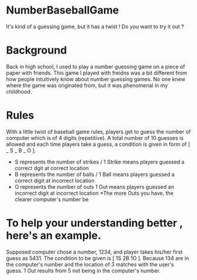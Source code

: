 # NumberBaseballGame
It's kind of a guessing game, but it has a twist ! Do you want to try it out ?
# Background
Back in high school, I used to play a number guessing game on a piece of paper with friends. This game I played with freidns was a bit different from how people intuitively know about number guessing games. No one knew where the game was originated from, but it was phenomenal in my childhood.
# Rules
With a little twist of baseball game rules, players get to guess the number of computer which is of 4 digits (repetitive). A total number of 10 guesses is allowed and each time players take a guess, a condition is given in form of [ _ S _ B _ O ].
- S represents the number of strikes / 1 Strike means players guessed a correct dgit at correct location
- B represents the number of balls / 1 Ball means players guessed a correct digit at incorrect location 
- O represents the number of outs 1 Out means players guessed an incorrect digit at incorrect location
*The more Outs you have, the clearer computer's number be
# To help your understanding better , here's an example.
Supposed computer chose a number, 1234, and player takes his/her first guess as 5431. The condition to be given is [ 1S 2B 1O ]. Because 134 are in the computer's number and the location of 3 matches with the user's guess. 1 Out results from 5 not being in the computer's number.
